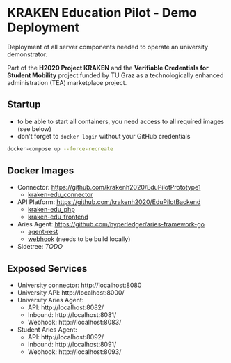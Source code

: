 # KRAKEN Education Pilot - Demo Deployment

Deployment of all server components needed to operate an university demonstrator.

Part of the **H2020 Project KRAKEN** and the **Verifiable Credentials for Student Mobility** project funded by TU Graz 
as a technologically enhanced administration (TEA) marketplace project.


## Startup

* to be able to start all containers, you need access to all required images (see below)
* don't forget to `docker login` without your GitHub credentials

```bash
docker-compose up --force-recreate
```


## Docker Images

* Connector: https://github.com/krakenh2020/EduPilotPrototype1
    - [kraken-edu_connector](https://github.com/krakenh2020/EduPilotPrototype1/packages/629143)
* API Platform: https://github.com/krakenh2020/EduPilotBackend
    - [kraken-edu_php](https://github.com/krakenh2020/EduPilotBackend/packages/629100)
    - [kraken-edu_frontend](https://github.com/krakenh2020/EduPilotBackend/packages/629067)
* Aries Agent: https://github.com/hyperledger/aries-framework-go
    - [agent-rest](https://github.com/hyperledger/aries-framework-go/packages/69982)
    - [webhook](https://github.com/hyperledger/aries-framework-go/blob/main/images/mocks/webhook/Dockerfile) (needs to be build locally)
* Sidetree: *TODO*


## Exposed Services

* University connector: http://localhost:8080
* University API: http://localhost:8000/
* University Aries Agent:
    - API: http://localhost:8082/
    - Inbound: http://localhost:8081/
    - Webhook: http://localhost:8083/
* Student Aries Agent:
    - API: http://localhost:8092/
    - Inbound: http://localhost:8091/
    - Webhook: http://localhost:8093/



